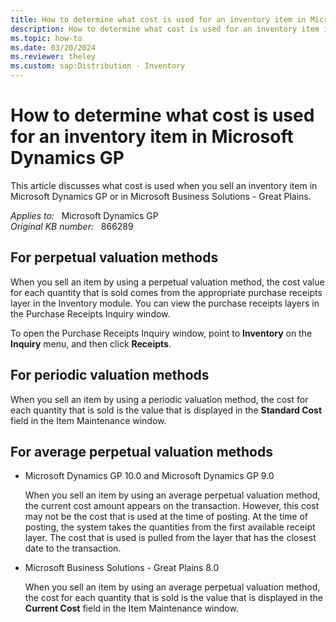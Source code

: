 ```yaml
---
title: How to determine what cost is used for an inventory item in Microsoft Dynamics GP
description: How to determine what cost is used for an inventory item in Microsoft Dynamics GP.
ms.topic: how-to
ms.date: 03/20/2024
ms.reviewer: theley
ms.custom: sap:Distribution - Inventory
---
```

# How to determine what cost is used for an inventory item in Microsoft Dynamics GP

This article discusses what cost is used when you sell an inventory item in Microsoft Dynamics GP or in Microsoft Business Solutions - Great Plains.

_Applies to:_ &nbsp; Microsoft Dynamics GP  
_Original KB number:_ &nbsp; 866289

## For perpetual valuation methods

When you sell an item by using a perpetual valuation method, the cost value for each quantity that is sold comes from the appropriate purchase receipts layer in the Inventory module. You can view the purchase receipts layers in the Purchase Receipts Inquiry window.

To open the Purchase Receipts Inquiry window, point to **Inventory** on the **Inquiry** menu, and then click **Receipts**.

## For periodic valuation methods

When you sell an item by using a periodic valuation method, the cost for each quantity that is sold is the value that is displayed in the **Standard Cost** field in the Item Maintenance window.

## For average perpetual valuation methods

- Microsoft Dynamics GP 10.0 and Microsoft Dynamics GP 9.0

    When you sell an item by using an average perpetual valuation method, the current cost amount appears on the transaction. However, this cost may not be the cost that is used at the time of posting. At the time of posting, the system takes the quantities from the first available receipt layer. The cost that is used is pulled from the layer that has the closest date to the transaction.

- Microsoft Business Solutions - Great Plains 8.0

    When you sell an item by using an average perpetual valuation method, the cost for each quantity that is sold is the value that is displayed in the **Current Cost** field in the Item Maintenance window.

